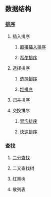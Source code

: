 ## 数据结构

### [排序](./src/main/java/sort/README.md)

1. 插入排序

    1. [直接插入排序](src/main/java/sort/internal/comparison/insertion/README.md)

    2. [希尔排序](src/main/java/sort/internal/comparison/shell/README.md)

2. 选择排序

    1. [选择排序](src/main/java/sort/internal/comparison/selection/README.md)
    
    2. [堆排序](src/main/java/sort/internal/comparison/heap/README.md)

3. [归并排序](../algorithm/src/main/java/sort/merge/README.md)

4. 交换排序

    1. [冒泡排序](src/main/java/sort/internal/comparison/bubble/README.md)

    2. [快速排序](src/main/java/sort/internal/comparison/quick/README.md)

### 查找

1. [二分查找](../algorithm/src/main/java/search/README.md)

2. 二叉查找树

3. 红黑树

4. 散列表